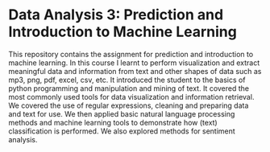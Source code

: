 # Data Analysis 3: Prediction and Introduction to Machine Learning

This repository contains the assignment for prediction and introduction to machine learning. In this course I learnt to perform visualization and extract meaningful data and information from text and other shapes of data such as mp3, png, pdf, excel, csv, etc. It introduced the student to the basics of python programming and manipulation and mining of text. It covered the most commonly used tools for data visualization and information retrieval. We covered the use of regular expressions, cleaning and preparing data and text for use. We then applied basic natural language processing methods and machine learning tools to demonstrate how (text) classification is performed. We also explored methods for sentiment analysis.

